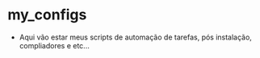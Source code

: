# my_configs

- Aqui vão estar meus scripts de automação de tarefas, pós instalação, compliadores e etc...
